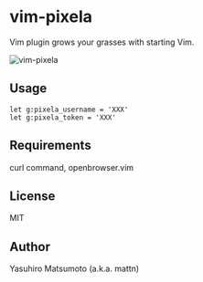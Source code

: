 # vim-pixela

Vim plugin grows your grasses with starting Vim.

![vim-pixela](https://pixe.la/v1/users/mattn/graphs/vim-pixela)

## Usage

```
let g:pixela_username = 'XXX'
let g:pixela_token = 'XXX'
```

## Requirements

curl command, openbrowser.vim

## License

MIT

## Author

Yasuhiro Matsumoto (a.k.a. mattn)
